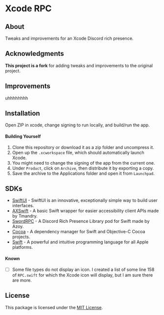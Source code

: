 # Xcode RPC

## About
Tweaks and improvements for an Xcode Discord rich presence.

## Acknowledgments
**This project is a fork** for adding tweaks and improvements to the original project.

## Improvements
uhhhhhhhh

## Installation
Open ZIP in xcode, change signing to run locally, and build/run the app.

#### Building Yourself
1. Clone this repository or download it as a zip folder and uncompress it.
2. Open up the `.xcworkspace` file, which should automatically launch Xcode.
3. You might need to change the signing of the app from the current one.
4. Under `Product`, click on `Archive`, then distribute it by exporting a copy.
5. Save the archive to the Applications folder and open it from `Launchpad`.

## SDKs
* [SwiftUI](https://developer.apple.com/xcode/swiftui/) - SwiftUI is an innovative, exceptionally simple way to build user interfaces.
* [AXSwift](https://github.com/tmandry/AXSwift) - A basic Swift wrapper for easier accessibility client APIs made by Tmandry.
* [SwordRPC](https://github.com/Azoy/SwordRPC) - A Discord Rich Presence Library pod for Swift made by Azoy.
* [Cocoa](https://cocoapods.org/) - A dependency manager for Swift and Objective-C Cocoa projects.
* [Swift](https://developer.apple.com/swift/) - A powerful and intuitive programming language for all Apple platforms.

#### Known
- [ ] Some file types do not display an icon. I created a list of some line 158 of `RPC.swift` for which the Xcode icon will display, but I am sure there are more.

## License
This package is licensed under the [MIT License](LICENSE.txt).
